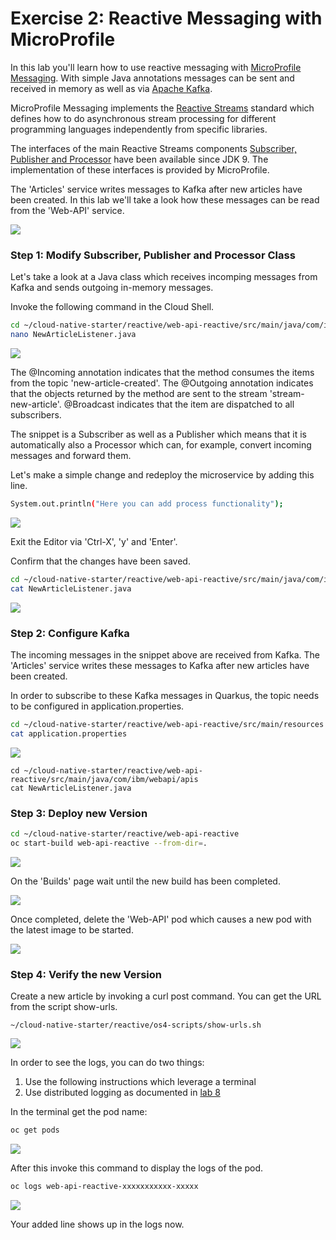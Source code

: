 # Exercise 2: Reactive Messaging with MicroProfile

In this lab you'll learn how to use reactive messaging with [MicroProfile Messaging](https://download.eclipse.org/microprofile/microprofile-reactive-messaging-1.0/microprofile-reactive-messaging-spec.html). With simple Java annotations messages can be sent and received in memory as well as via [Apache Kafka](https://kafka.apache.org/).

MicroProfile Messaging implements the [Reactive Streams](https://www.reactive-streams.org/) standard which defines how to do asynchronous stream processing for different programming languages independently from specific libraries.

The interfaces of the main Reactive Streams components [Subscriber, Publisher and Processor](https://docs.oracle.com/javase/9/docs/api/java/util/concurrent/Flow.html) have been available since JDK 9. The implementation of these interfaces is provided by MicroProfile.

The 'Articles' service writes messages to Kafka after new articles have been created. In this lab we'll take a look how these messages can be read from the 'Web-API' service.

![](../../images/microprofile-kafka11.png)

### Step 1: Modify Subscriber, Publisher and Processor Class

Let's take a look at a Java class which receives incomping messages from Kafka and sends outgoing in-memory messages.

Invoke the following command in the Cloud Shell.

```sh
cd ~/cloud-native-starter/reactive/web-api-reactive/src/main/java/com/ibm/webapi/apis
nano NewArticleListener.java
```

![](../../images/microprofile-kafka1.png)

The @Incoming annotation indicates that the method consumes the items from the topic 'new-article-created'. The @Outgoing annotation indicates that the objects returned by the method are sent to the stream 'stream-new-article'. @Broadcast indicates that the item are dispatched to all subscribers.

The snippet is a Subscriber as well as a Publisher which means that it is automatically also a Processor which can, for example, convert incoming messages and forward them.

Let's make a simple change and redeploy the microservice by adding this line.

```sh
System.out.println("Here you can add process functionality");
```

![](../../images/microprofile-kafka2.png)

Exit the Editor via 'Ctrl-X', 'y' and 'Enter'.

Confirm that the changes have been saved.

```sh
cd ~/cloud-native-starter/reactive/web-api-reactive/src/main/java/com/ibm/webapi/apis
cat NewArticleListener.java
```

![](../../images/microprofile-kafka3.png)

### Step 2: Configure Kafka

The incoming messages in the snippet above are received from Kafka. The 'Articles' service writes these messages to Kafka after new articles have been created.

In order to subscribe to these Kafka messages in Quarkus, the topic needs to be configured in application.properties.

```sh
cd ~/cloud-native-starter/reactive/web-api-reactive/src/main/resources
cat application.properties
```

![](../../images/microprofile-kafka4.png)

```
cd ~/cloud-native-starter/reactive/web-api-reactive/src/main/java/com/ibm/webapi/apis
cat NewArticleListener.java
```

### Step 3: Deploy new Version

```sh
cd ~/cloud-native-starter/reactive/web-api-reactive
oc start-build web-api-reactive --from-dir=.
```

![](../../images/microprofile-kafka5.png)

On the 'Builds' page wait until the new build has been completed.

![](../../images/microprofile-kafka6.png)

Once completed, delete the 'Web-API' pod which causes a new pod with the latest image to be started.

![](../../images/microprofile-kafka7.png)

### Step 4: Verify the new Version

Create a new article by invoking a curl post command. You can get the URL from the script show-urls.

```
~/cloud-native-starter/reactive/os4-scripts/show-urls.sh
```

![](../../images/microprofile-kafka8.png)

In order to see the logs, you can do two things:

1. Use the following instructions which leverage a terminal
2. Use distributed logging as documented in [lab 8](lab8.md)

In the terminal get the pod name:

```sh
oc get pods
```

![](../../images/microprofile-kafka9.png)

After this invoke this command to display the logs of the pod.

```sh
oc logs web-api-reactive-xxxxxxxxxxx-xxxxx
```

![](../../images/microprofile-kafka10.png)

Your added line shows up in the logs now.
